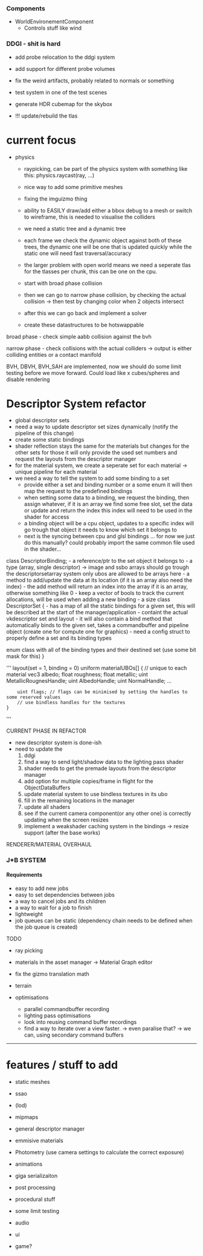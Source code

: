 
### Components

- WorldEnvironementComponent
    - Controls stuff like wind




### DDGI - shit is hard
- add probe relocation to the ddgi system
- add support for different probe volumes
- fix the weird artifacts, probably related to normals or something
- test system in one of the test scenes
- generate HDR cubemap for the skybox

- !!! update/rebuild the tlas



# current focus

- physics
    - raypicking, can be part of the physics system with something like this: physics.raycast(ray, ...)
    - nice way to add some primitive meshes
    - fixing the imguizmo thing
    - ability to EASILY draw/add either a bbox debug to a mesh or switch to wireframe, this is needed to visualise the colliders

    - we need a static tree and a dynamic tree
    - each frame we check the dynamic object against both of these trees, the dynamic one will be one that is updated quickly while the static one will need fast traversal/accuracy
    - the larger problem with open world means we need a seperate tlas for the tlasses per chunk, this can be one on the cpu.


    - start with broad phase collision
    - then we can go to narrow phase collision, by checking the actual collision -> then test by changing color when 2 objects intersect
    - after this we can go back and implement a solver

    - create these datastructures to be hotswappable


broad phase
    - check simple aabb collision against the bvh

narrow phase
    - check collisions with the actual colliders -> output is either colliding entities or a contact manifold


BVH, DBVH, BVH_SAH are implemented, now we should do some limit testing before we move forward. Could load like x cubes/spheres and disable rendering

# Descriptor System refactor

- global descriptor sets
- need a way to update descriptor set sizes dynamically (notify the pipeline of this change)
- create some static bindings
- shader reflection stays the same for the materials but changes for the other sets
  for those it will only provide the used set numbers and request the layouts from the descriptor manager
- for the material system, we create a seperate set for each material -> unique pipeline for each material
- we need a way to tell the system to add some binding to a set
    - provide either a set and binding number or a some enum it will then map the request to the predefined bindings
    - when setting some data to a binding, we request the binding, then assign whatever, if it is an array we find some free slot, set the data or 
      update and return the index this index will need to be used in the shader for access
    - a binding object will be a cpu object, updates to a specific index will go trough that object
      it needs to know which set it belongs to 
    - next is the syncing between cpu and glsl bindings ... for now we just do this manually? could probably import the same common file used in the shader...


class DescriptorBinding;
    - a reference/ptr to the set object it belongs to
    - a type (array, single descriptor) -> image and ssbo arrays should go trough the descriptorsetarray system only ubos are allowed to be arrays here
    - a method to add/update the data at its location (if it is an array also need the index)
    - the add method will return an index into the array if it is an array, otherwise something like 0
    - keep a vector of bools to track the current allocations, will be used when adding a new binding
    - a size
class DescriptorSet {
    - has a map of all the static bindings for a given set, this will be described at the start of the manager/application
    - containt the actual vkdescriptor set and layout
    - it will also contain a bind method that automatically binds to the given set, takes a commandbuffer and pipeline object (create one for compute 
      one for graphics)
    - need a config struct to properly define a set and its binding types

enum class with all of the binding types and their destined set (use some bit mask for this)
}



'''
    layout(set = 1, binding = 0) uniform materialUBOs[] {
        // unique to each material
        vec3 albedo;
        float roughness;
        float metallic;
        uint MetallicRougnesHandle;
        uint AlbedoHandle;
        uint NormalHandle;
        ...

        uint flags; // flags can be minimised by setting the handles to some reserved values
        // use bindless handles for the textures
    }

'''

CURRENT PHASE IN REFACTOR
 - new descriptor system is done-ish
 - need to update the
    1) ddgi
    2) find a way to send light/shadow data to the lighting pass shader
    3) shader needs to get the premade layouts from the descriptor manager
    4) add option for multiple copies/frame in flight for the ObjectDataBuffers
    5) update material system to use bindless textures in its ubo
    6) fill in the remaining locations in the manager
    7) update all shaders 
    8) see if the current camera component(or any other one) is correctly updating when the screen resizes
    9) implement a weakshader caching system in the bindings -> resize support (after the base works)


RENDERER/MATERIAL OVERHAUL 



### J*B SYSTEM
#### Requirements

- easy to add new jobs
- easy to set dependencies between jobs
- a way to cancel jobs and its children
- a way to wait for a job to finish
- lightweight
- job queues can be static (dependency chain needs to be defined when the job queue is created)


TODO
- ray picking
- materials in the asset manager -> Material Graph editor
- fix the gizmo translation math


- terrain
- optimisations
    - parallel commandbuffer recording
    - lighting pass optimisations
    - look into reusing command buffer recordings
    - find a way to iterate over a view faster. -> even paralise that? -> we can, using secondary command buffers

--------------------------------

# features / stuff to add

- static meshes
- ssao
- (lod)
- mipmaps
- general descriptor manager

- emmisive materials
- Photometry (use camera settings to calculate the correct exposure)

- animations
- giga serializaiton

- post processing
- procedural stuff
- some limit testing
- audio
- ui
- game?


